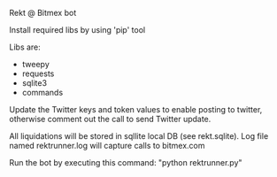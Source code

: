 Rekt @ Bitmex bot

Install required libs by using 'pip' tool

Libs are:

- tweepy
- requests
- sqlite3
- commands

Update the Twitter keys and token values to enable posting to twitter, otherwise comment out the call to send Twitter update.

All liquidations will be stored in sqllite local DB (see rekt.sqlite). Log file named rektrunner.log will capture calls to bitmex.com

Run the bot by executing this command: "python rektrunner.py"
